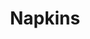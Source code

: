 ---
ee_id_thing: '4162'
site: '1'
type: '2'
inv_num: 2013-176
add_credit:
url: 2013-176-napkins
title: Napkins
year: '2013'
display_year: '2013'
medium: Inkjet on canvas
dims: 55in x 55in
pitch: Dirty napkin (watermarked)
ps:
live_url:
youtube:
related_code:
imgs: napkins-2013-176-full-database-Lisson.jpg
subheading:
download:
commission:
related:
layout: things-i-made
---
